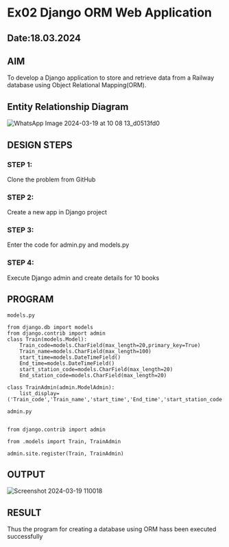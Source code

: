 # Ex02 Django ORM Web Application
## Date:18.03.2024

## AIM
To develop a Django application to store and retrieve data from a Railway database using Object Relational Mapping(ORM).  

## Entity Relationship Diagram
![WhatsApp Image 2024-03-19 at 10 08 13_d0513fd0](https://github.com/MangariDeeraj/ORM/assets/149365485/14e564ad-571c-4be4-b0ae-7d3906ef0406)


## DESIGN STEPS

### STEP 1:
Clone the problem from GitHub

### STEP 2:
Create a new app in Django project

### STEP 3:
Enter the code for admin.py and models.py

### STEP 4:
Execute Django admin and create details for 10 books

## PROGRAM

```
models.py

from django.db import models
from django.contrib import admin
class Train(models.Model):
    Train_code=models.CharField(max_length=20,primary_key=True)
    Train_name=models.CharField(max_length=100)
    start_time=models.DateTimeField()
    End_time=models.DateTimeField()
    start_station_code=models.CharField(max_length=20)
    End_station_code=models.CharField(max_length=20)
 
class TrainAdmin(admin.ModelAdmin):
    list_display=('Train_code','Train_name','start_time','End_time','start_station_code','End_station_code')

admin.py


from django.contrib import admin

from .models import Train, TrainAdmin

admin.site.register(Train, TrainAdmin)

```


## OUTPUT
![Screenshot 2024-03-19 110018](https://github.com/MangariDeeraj/ORM/assets/149365485/c5e96eeb-2106-4d85-b352-a513ac11ac70)


## RESULT
Thus the program for creating a database using ORM hass been executed successfully
